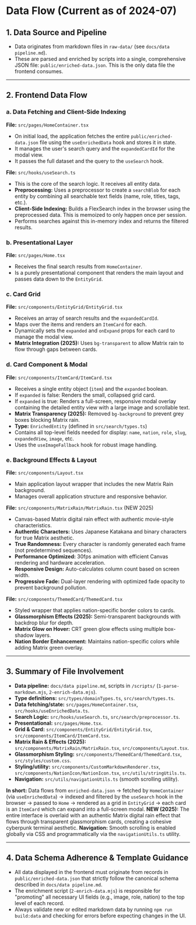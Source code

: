 # Data Flow (Current as of 2024-07)

## 1. Data Source and Pipeline

- Data originates from markdown files in `raw-data/` (see `docs/data pipeline.md`).
- These are parsed and enriched by scripts into a single, comprehensive JSON file: `public/enriched-data.json`. This is the only data file the frontend consumes.

---

## 2. Frontend Data Flow

### a. Data Fetching and Client-Side Indexing

**File:** `src/pages/HomeContainer.tsx`

- On initial load, the application fetches the entire `public/enriched-data.json` file using the `useEnrichedData` hook and stores it in state.
- It manages the user's search query and the `expandedCardId` for the modal view.
- It passes the full dataset and the query to the `useSearch` hook.

**File:** `src/hooks/useSearch.ts`

- This is the core of the search logic. It receives all entity data.
- **Preprocessing:** Uses a preprocessor to create a `searchBlob` for each entity by combining all searchable text fields (name, role, titles, tags, etc.).
- **Client-Side Indexing:** Builds a FlexSearch index in the browser using the preprocessed data. This is memoized to only happen once per session.
- Performs searches against this in-memory index and returns the filtered results.

### b. Presentational Layer

**File:** `src/pages/Home.tsx`

- Receives the final search results from `HomeContainer`.
- Is a purely presentational component that renders the main layout and passes data down to the `EntityGrid`.

### c. Card Grid

**File:** `src/components/EntityGrid/EntityGrid.tsx`

- Receives an array of search results and the `expandedCardId`.
- Maps over the items and renders an `ItemCard` for each.
- Dynamically sets the `expanded` and `onExpand` props for each card to manage the modal view.
- **Matrix Integration (2025):** Uses `bg-transparent` to allow Matrix rain to flow through gaps between cards.

### d. Card Component & Modal

**File:** `src/components/ItemCard/ItemCard.tsx`

- Receives a single entity object (`item`) and the `expanded` boolean.
- If `expanded` is false: Renders the small, collapsed grid card.
- If `expanded` is true: Renders a full-screen, responsive modal overlay containing the detailed entity view with a large image and scrollable text.
- **Matrix Transparency (2025):** Removed `bg-background` to prevent grey boxes blocking Matrix rain.
- **Type:** `EnrichedEntity` (defined in `src/search/types.ts`)
- Contains all top-level fields needed for display: `name`, `nation`, `role`, `slug`, `expandedView`, `image`, etc.
- Uses the `useImageFallback` hook for robust image handling.

### e. Background Effects & Layout

**File:** `src/components/Layout.tsx`
- Main application layout wrapper that includes the new Matrix Rain background.
- Manages overall application structure and responsive behavior.

**File:** `src/components/MatrixRain/MatrixRain.tsx` (NEW 2025)
- Canvas-based Matrix digital rain effect with authentic movie-style characteristics.
- **Authentic Characters:** Uses Japanese Katakana and binary characters for true Matrix aesthetic.
- **True Randomness:** Every character is randomly generated each frame (not predetermined sequences).
- **Performance Optimized:** 30fps animation with efficient Canvas rendering and hardware acceleration.
- **Responsive Design:** Auto-calculates column count based on screen width.
- **Progressive Fade:** Dual-layer rendering with optimized fade opacity to prevent background pollution.

**File:** `src/components/ThemedCard/ThemedCard.tsx`
- Styled wrapper that applies nation-specific border colors to cards.
- **Glassmorphism Effects (2025):** Semi-transparent backgrounds with backdrop blur for depth.
- **Matrix Glow on Hover:** CRT green glow effects using multiple box-shadow layers.
- **Nation Border Enhancement:** Maintains nation-specific colors while adding Matrix green overlay.

---

## 3. Summary of File Involvement

- **Data pipeline:** `docs/data pipeline.md`, scripts in `/scripts/` (`1-parse-markdown.mjs`, `2-enrich-data.mjs`).
- **Type definitions:** `src/types/domainTypes.ts`, `src/search/types.ts`.
- **Data fetching/state:** `src/pages/HomeContainer.tsx`, `src/hooks/useEnrichedData.ts`.
- **Search Logic:** `src/hooks/useSearch.ts`, `src/search/preprocessor.ts`.
- **Presentational:** `src/pages/Home.tsx`.
- **Grid & Card:** `src/components/EntityGrid/EntityGrid.tsx`, `src/components/ItemCard/ItemCard.tsx`.
- **Matrix Rain & Effects (2025):** `src/components/MatrixRain/MatrixRain.tsx`, `src/components/Layout.tsx`.
- **Glassmorphism Styling:** `src/components/ThemedCard/ThemedCard.tsx`, `src/styles/custom.css`.
- **Styling/utility:** `src/components/CustomMarkdownRenderer.tsx`, `src/components/NationIcon/NationIcon.tsx`, `src/utils/stringUtils.ts`.
- **Navigation:** `src/utils/navigationUtils.ts` (smooth scrolling utility).

**In short:**
Data flows from `enriched-data.json` → fetched by `HomeContainer` (via `useEnrichedData`) → indexed and filtered by the `useSearch` hook in the browser → passed to `Home` → rendered as a grid in `EntityGrid` → each card is an `ItemCard` which can expand into a full-screen modal. **NEW (2025):** The entire interface is overlaid with an authentic Matrix digital rain effect that flows through transparent glassmorphism cards, creating a cohesive cyberpunk terminal aesthetic. **Navigation:** Smooth scrolling is enabled globally via CSS and programmatically via the `navigationUtils.ts` utility.

---

## 4. Data Schema Adherence & Template Guidance

- All data displayed in the frontend must originate from records in `public/enriched-data.json` that strictly follow the canonical schema described in `docs/data pipeline.md`.
- The enrichment script (`2-enrich-data.mjs`) is responsible for "promoting" all necessary UI fields (e.g., image, role, nation) to the top level of each record.
- Always validate new or edited markdown data by running `npm run build:data` and checking for errors before expecting changes in the UI.

